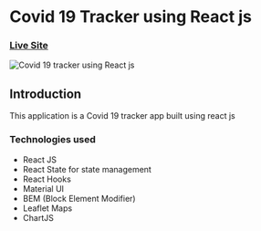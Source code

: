 # Covid 19 Tracker using React js

### [Live Site](https://covid-19-tracker-3cacd.firebaseapp.com)

![Covid 19 tracker using React js](https://i.imgur.com/Bdboimx.png)

## Introduction

This application is a Covid 19 tracker app built using react js

### Technologies used

- React JS
- React State for state management
- React Hooks
- Material UI
- BEM (Block Element Modifier)
- Leaflet Maps
- ChartJS
